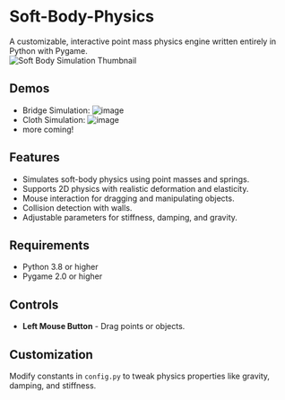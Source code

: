 # Soft-Body-Physics  
A customizable, interactive point mass physics engine written entirely in Python with Pygame.  
![Soft Body Simulation Thumbnail](https://github.com/user-attachments/assets/03ab6d58-27d1-4275-a182-2cda0f94b083)

## Demos
- Bridge Simulation: ![image](https://github.com/user-attachments/assets/140c60e8-93c8-41bb-8913-ae61422eca76)
- Cloth Simulation: ![image](https://github.com/user-attachments/assets/9328d28c-f2b9-4b98-bee9-b616525de6df)
- more coming!

## Features  
- Simulates soft-body physics using point masses and springs.  
- Supports 2D physics with realistic deformation and elasticity.  
- Mouse interaction for dragging and manipulating objects.  
- Collision detection with walls. 
- Adjustable parameters for stiffness, damping, and gravity.  

## Requirements  
- Python 3.8 or higher  
- Pygame 2.0 or higher  

## Controls  
- **Left Mouse Button** - Drag points or objects.

## Customization  
Modify constants in `config.py` to tweak physics properties like gravity, damping, and stiffness.  
